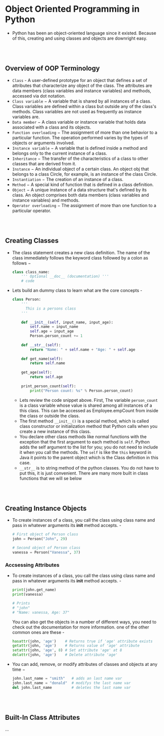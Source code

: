 # Object Oriented Programming in Python

- Python has been an object-oriented language since it existed. Because of this, creating and using classes and objects are downright easy.

<br>
<br>

## Overview of OOP Terminology

- `Class` - A user-defined prototype for an object that defines a set of attributes that characterize any object of the class. The attributes are data members (class variables and instance variables) and methods, accessed via dot notation.
- `Class variable` − A variable that is shared by all instances of a class. Class variables are defined within a class but outside any of the class's methods. Class variables are not used as frequently as instance variables are.
- `Data member` − A class variable or instance variable that holds data associated with a class and its objects.
- `Function overloading` − The assignment of more than one behavior to a particular function. The operation performed varies by the types of objects or arguments involved.
- `Instance variable` − A variable that is defined inside a method and belongs only to the current instance of a class.
- `Inheritance` − The transfer of the characteristics of a class to other classes that are derived from it.
- `Instance` − An individual object of a certain class. An object obj that belongs to a class Circle, for example, is an instance of the class Circle.
- `Instantiation` − The creation of an instance of a class.
- `Method` − A special kind of function that is defined in a class definition.
- `Object` − A unique instance of a data structure that's defined by its class. An object comprises both data members (class variables and instance variables) and methods.
- `Operator overloading` − The assignment of more than one function to a particular operator.

<br>
<br>

## Creating Classes

- The class statement creates a new class definition. The name of the class immediately follows the keyword class followed by a colon as follows −
  ```python
  class class_name:
      ''' Optional __doc__ (documentation) '''
      # code
  ```
  
- Lets build an dummy class to learn what are the core concepts - 
  ```python
  class Person:
      '''
        This is a persons class
      '''
      
      def __init__(self, input_name, input_age):
          self.name = input_name
          self.age = input_age
          Person.person_count += 1
      
      def __str__(self):
          return "Name: " + self.name + "Age: " + self.age
          
      def get_name(self):
          return self.name
          
      get_age(self):
          return self.age
          
      print_person_count(self):
          print("Person count: %s" % Person.person_count)
  ```
  - Lets review the code snippet above. First, The variable `person_count` is a class variable whose value is shared among all instances of a this class. This can be accessed as Employee.empCount from inside the class or outside the class.
  - The first method `__init__()` is a special method, which is called class constructor or initialization method that Python calls when you create a new instance of this class.
  - You declare other class methods like normal functions with the exception that the first argument to each method is `self`. Python adds the self argument to the list for you; you do not need to include it when you call the methods. The `self` is like the `this` keyword in Java it points to the parent object which is the Class definition in this case.
  - `__str__` is to string method of the python classes. You do not have to put this, it is just convenient. There are many more built in class functions that we will se below
  
<br>
<br>

## Creating Instance Objects

- To create instances of a class, you call the class using class name and pass in whatever arguments its __init__ method accepts. -
  ```python
  # First object of Person class
  john = Person("John", 29)
  
  # Second object of Person class
  vanessa = Person("Vanessa", 37)
  ```

### Accsessing Attributes

- To create instances of a class, you call the class using class name and pass in whatever arguments its __init__ method accepts. -
  ```python
  print(john.get_name)
  print(vanessa)
  
  # Prints
  # "john"
  # "Name: vanessa, Age: 37"
  ```
  You can also get the objects in a number of different ways, you need to check out the documentation for more information. one of the other common ones are these -
  ```python
  hasattr(john, 'age')    # Returns true if 'age' attribute exists
  getattr(john, 'age')    # Returns value of 'age' attribute
  setattr(john, 'age', 8) # Set attribute 'age' at 8
  delattr(john, 'age')    # Delete attribute 'age'
  ```
  
- You can add, remove, or modify attributes of classes and objects at any time −
  ```python
  john.last_name = "smith"   # adds an last name var
  john.last_name = "donald"  # modifys the last name var
  del john.last_name         # deletes the last name var
  ```

<br>
<br>

## Built-In Class Attributes

...
  

